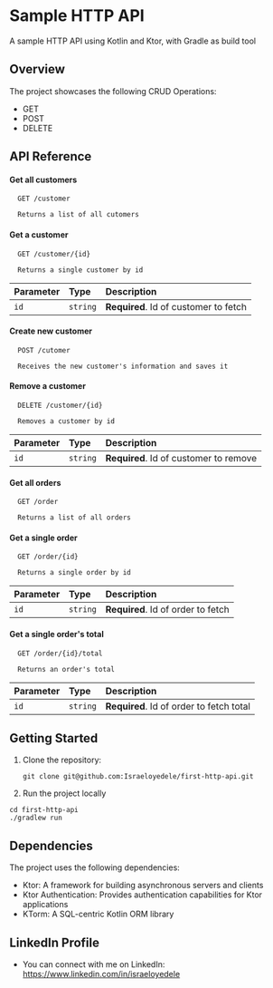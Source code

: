 
# Sample HTTP API

A sample HTTP API using Kotlin and Ktor, with Gradle as build tool


## Overview

The project showcases the following CRUD Operations:

- GET
- POST
- DELETE


## API Reference

#### Get all customers

```
  GET /customer

  Returns a list of all cutomers
```


#### Get a customer

```
  GET /customer/{id}

  Returns a single customer by id
```

| Parameter | Type     | Description                       |
| :-------- | :------- | :-------------------------------- |
| `id`      | `string` | **Required**. Id of customer to fetch |

#### Create new customer

```
  POST /cutomer

  Receives the new customer's information and saves it
```

#### Remove a customer

```
  DELETE /customer/{id}

  Removes a customer by id
```

| Parameter | Type     | Description                       |
| :-------- | :------- | :-------------------------------- |
| `id`      | `string` | **Required**. Id of customer to remove |




#### Get all orders

```
  GET /order

  Returns a list of all orders
```


#### Get a single order

```
  GET /order/{id}

  Returns a single order by id
```

| Parameter | Type     | Description                       |
| :-------- | :------- | :-------------------------------- |
| `id`      | `string` | **Required**. Id of order to fetch |

#### Get a single order's total

```
  GET /order/{id}/total

  Returns an order's total
```

| Parameter | Type     | Description                       |
| :-------- | :------- | :-------------------------------- |
| `id`      | `string` | **Required**. Id of order to fetch total |


## Getting Started

1. Clone the repository:

   ```shell
   git clone git@github.com:Israeloyedele/first-http-api.git

2. Run the project locally


  ```shell
  cd first-http-api
./gradlew run
```
## Dependencies

The project uses the following dependencies:

- Ktor: A framework for building asynchronous servers and clients
- Ktor Authentication: Provides authentication capabilities for Ktor applications
- KTorm: A SQL-centric Kotlin ORM library

## LinkedIn Profile
* You can connect with me on LinkedIn: https://www.linkedin.com/in/israeloyedele

